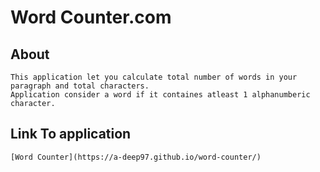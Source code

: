 # Word Counter.com

## About
    This application let you calculate total number of words in your paragraph and total characters.
    Application consider a word if it containes atleast 1 alphanumberic character.
## Link To application
    [Word Counter](https://a-deep97.github.io/word-counter/)